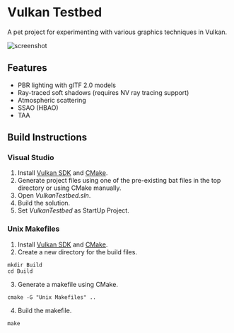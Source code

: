 # Vulkan Testbed

A pet project for experimenting with various graphics techniques in Vulkan.

![screenshot](https://user-images.githubusercontent.com/3328360/68069386-f83d5400-fd5f-11e9-8c60-6c747b33b26b.png)

## Features
* PBR lighting with glTF 2.0 models
* Ray-traced soft shadows (requires NV ray tracing support)
* Atmospheric scattering
* SSAO (HBAO)
* TAA

## Build Instructions

### Visual Studio
1. Install [Vulkan SDK](https://www.lunarg.com/vulkan-sdk/) and [CMake](https://cmake.org/).
2. Generate project files using one of the pre-existing bat files in the top directory or using CMake manually.
3. Open *VulkanTestbed.sln*.
4. Build the solution.
5. Set *VulkanTestbed* as StartUp Project.

### Unix Makefiles
1. Install [Vulkan SDK](https://www.lunarg.com/vulkan-sdk/) and [CMake](https://cmake.org/).
2. Create a new directory for the build files.
```
mkdir Build
cd Build
```
3. Generate a makefile using CMake.
```
cmake -G "Unix Makefiles" ..
```
4. Build the makefile.
```
make
```